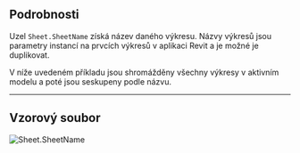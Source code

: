 ## Podrobnosti
Uzel `Sheet.SheetName` získá název daného výkresu. Názvy výkresů jsou parametry instancí na prvcích výkresů v aplikaci Revit a je možné je duplikovat.

V níže uvedeném příkladu jsou shromážděny všechny výkresy v aktivním modelu a poté jsou seskupeny podle názvu.
___
## Vzorový soubor

![Sheet.SheetName](./Revit.Elements.Views.Sheet.SheetName_img.jpg)
